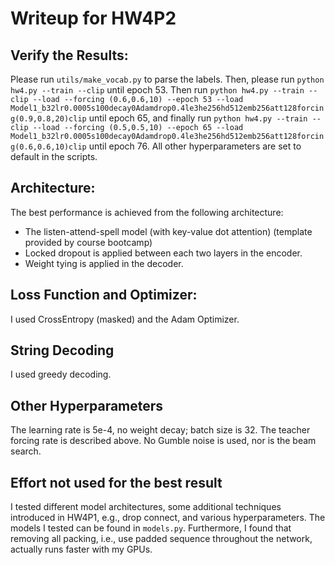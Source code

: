 # Writeup for HW4P2



## Verify the Results:
Please run `utils/make_vocab.py` to parse the labels. Then, please run `python hw4.py --train --clip` until epoch 53.
Then run `python hw4.py --train --clip --load --forcing (0.6,0.6,10) --epoch 53
--load Model1_b32lr0.0005s100decay0Adamdrop0.4le3he256hd512emb256att128forcing(0.9,0.8,20)clip` until epoch 65,
and finally run `python hw4.py --train --clip --load --forcing (0.5,0.5,10) --epoch 65
--load Model1_b32lr0.0005s100decay0Adamdrop0.4le3he256hd512emb256att128forcing(0.6,0.6,10)clip` until epoch 76.
All other hyperparameters are set to default in the scripts.

## Architecture:
The best performance is achieved from the following architecture:

- The listen-attend-spell model (with key-value dot attention) (template provided by course bootcamp)
- Locked dropout is applied between each two layers in the encoder.
- Weight tying is applied in the decoder.

## Loss Function and Optimizer:
I used CrossEntropy (masked) and the Adam Optimizer.

## String Decoding
I used greedy decoding.

## Other Hyperparameters
The learning rate is 5e-4, no weight decay; batch size is 32. The teacher forcing rate is described above.
No Gumble noise is used, nor is the beam search.

## Effort not used for the best result
I tested different model architectures, some additional techniques introduced in HW4P1, e.g., drop connect,
and various hyperparameters. The models I tested can be found in `models.py`. Furthermore, I found that removing all
packing, i.e., use padded sequence throughout the network, actually runs faster with my GPUs.
